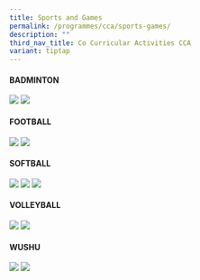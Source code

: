 ```yaml
---
title: Sports and Games
permalink: /programmes/cca/sports-games/
description: ""
third_nav_title: Co Curricular Activities CCA
variant: tiptap
---
```

#### BADMINTON

![](/images/CCA/Badminton/B01.png)
![](/images/CCA/Badminton/B02.png)

#### FOOTBALL

![](/images/CCA/Soccer/S01.png)
![](/images/CCA/Soccer/S02.png)

#### SOFTBALL

![](/images/CCA/Softball/SB01.png)
![](/images/CCA/Softball/SB02.png)
![](/images/CCA/Softball/SB03.png)

#### VOLLEYBALL

![](/images/CCA/Volleyball/V01.png)
![](/images/CCA/Volleyball/V02.png)

#### WUSHU

![](/images/CCA/Wushu/W01.png)
![](/images/CCA/Wushu/W02.png)